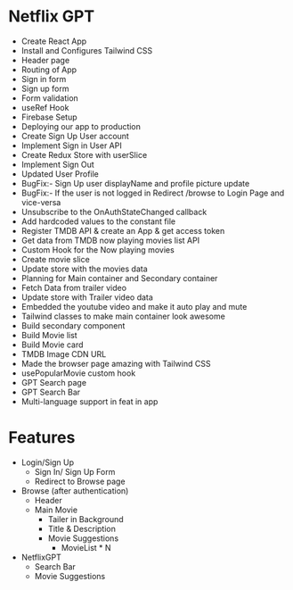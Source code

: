# Netflix GPT

- Create React App
- Install and Configures Tailwind CSS
- Header page
- Routing of App
- Sign in form
- Sign up form
- Form validation
- useRef Hook
- Firebase Setup
- Deploying our app to production
- Create Sign Up User account
- Implement Sign in User API
- Create Redux Store with userSlice
- Implement Sign Out
- Updated User Profile
- BugFix:- Sign Up user displayName and profile picture update
- BugFix:- If the user is not logged in Redirect /browse to Login Page and vice-versa
- Unsubscribe to the OnAuthStateChanged callback
- Add hardcoded values to the constant file
- Register TMDB API & create an App & get access token
- Get data from TMDB now playing movies list API
- Custom Hook for the Now playing movies
- Create movie slice
- Update store with the movies data
- Planning for Main container and Secondary container
- Fetch Data from trailer video
- Update store with Trailer video data
- Embedded the youtube video and make it auto play and mute
- Tailwind classes to make main container look awesome
- Build secondary component
- Build Movie list
- Build Movie card
- TMDB Image CDN URL
- Made the browser page amazing with Tailwind CSS
- usePopularMovie custom hook
- GPT Search page
- GPT Search Bar
- Multi-language support in feat in app

# Features

- Login/Sign Up
  - Sign In/ Sign Up Form
  - Redirect to Browse page
- Browse (after authentication)
  - Header
  - Main Movie
    - Tailer in Background
    - Title & Description
    - Movie Suggestions
      - MovieList \* N
- NetflixGPT
  - Search Bar
  - Movie Suggestions
